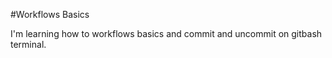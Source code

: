 #Workflows Basics

I'm learning how to workflows basics and commit and uncommit on gitbash terminal.